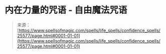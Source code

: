 <!--yml

category: 未分类

date: 2024-06-12 19:12:33

-->

# 内在力量的咒语 - 自由魔法咒语

> 来源：[https://www.spellsofmagic.com/spells/life_spells/confidence_spells/25577/page.html#0001-01-01](https://www.spellsofmagic.com/spells/life_spells/confidence_spells/25577/page.html#0001-01-01)
